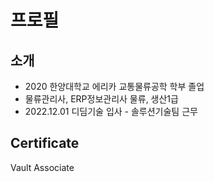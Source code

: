 # 프로필

## 소개

* 2020 한양대학교 에리카 교통물류공학 학부 졸업
* 물류관리사, ERP정보관리사 물류, 생산1급
* 2022.12.01 디딤기술 입사 - 솔루션기술팀 근무

## Certificate
Vault Associate 







